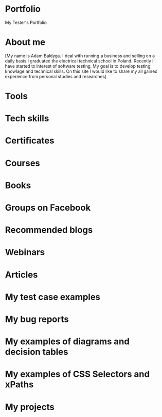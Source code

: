 # Portfolio
My Tester's Portfolio
# About me
[My name is Adam Baldyga. I deal with running a business and selling on a daily basis.I graduated  the electrical technical school in Poland. Recently I have started to interest of software testing. My goal is to develop testing knowlage and technical skills. On this site I would like to share my all gained experience from personal studies and researches]
# Tools
# Tech skills
# Certificates
# Courses
# Books
# Groups on Facebook
# Recommended blogs
# Webinars
# Articles
# My test case examples
# My bug reports
# My examples of diagrams and decision tables
# My examples of CSS Selectors and xPaths
# My projects
